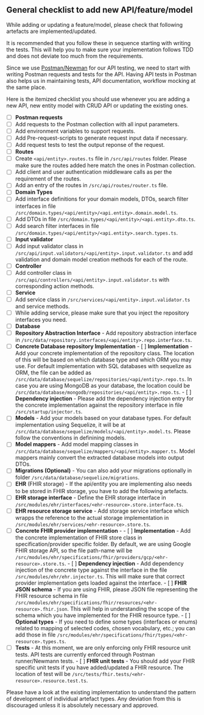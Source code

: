## General checklist to add new API/feature/model

While adding or updating a feature/model, please check that following artefacts are implemented/updated.

It is recommended that you follow these in sequence starting with writing the tests. This will help you to make sure your implementation follows TDD and does not deviate too much from the requirements.

 Since we use [Postman/Newman](https://learning.postman.com/docs/running-collections/using-newman-cli/command-line-integration-with-newman/) for our API testing, we need to start with writing Postman requests and tests for the API. Having API tests in Postman also helps us in maintaining tests, API documentation, workflow mocking at the same place.

Here is the itemized checklist you should use whenever you are adding a new API, new entity model with CRUD API or updating the existing ones.

 - [ ]  **Postman requests**
   - [ ]  Add requests to the Postman collection with all input parameters.
   - [ ]  Add environment variables to support requests.
   - [ ]  Add Pre-request-scripts to generate request input data if necessary.
   - [ ]  Add request tests to test the output reponse of the request.
 - [ ]  **Routes**
   - [ ]  Create `<api/entity>.routes.ts` file in `/src/api/routes` folder. Please make sure the routes added here match the ones in Postman collection.
   - [ ]  Add client and user authentication middleware calls as per the requirement of the routes.
   - [ ]  Add an entry of the routes in `/src/api/routes/router.ts` file.
 - [ ]  **Domain Types**
   - [ ]  Add interface definitions for your domain models, DTOs, search filter interfaces in file `/src/domain.types/<api/entity>/<api.entity>.domain.model.ts`.
   - [ ]  Add DTOs in file `/src/domain.types/<api/entity>/<api.entity>.dto.ts`.
   - [ ]  Add search filter interfaces in file `/src/domain.types/<api/entity>/<api.entity>.search.types.ts`.
 - [ ]  **Input validator**
   - [ ]  Add input validator class in `/src/api/input.validators/<api/entity>.input.validator.ts` and add validation and domain model creation methods for each of the route.
 - [ ]  **Controller**
   - [ ]  Add controller class in `/src/api/controllers/<api/entity>.input.validator.ts` with corresponding action methods.
 - [ ]  **Service**
   - [ ]  Add service class in `/src/services/<api/entity>.input.validator.ts` and service methods.
   - [ ]  While adding service, please make sure that you inject the repository interfaces you need.
 - [ ]  **Database**
   - [ ]  **Repository Abstraction Interface** - Add repository abstraction interface in `/src/data/repository.interfaces/<api/entity>.repo.interface.ts`.
   - [ ]  **Concrete Database repository Implementation** 
     - [ ]  **Implementation** - Add your concrete implementation of the repository class. The location of this will be based on which database type and which ORM you may use. For default implementation with SQL databases with sequelize as ORM, the file can be added as `/src/data/database/sequelize/repositories/<api/entity>.repo.ts`. In case you are using MongoDB as your database, the location could be `/src/data/database/mongodb/repositories/<api/entity>.repo.ts`.
     - [ ]  **Dependency injection** - Please add the dependency injection entry for the concrete implementation against the repository interface in file `/src/startup/injector.ts`.
   - [ ]  **Models** - Add your models based on your database types. For default implementation using Sequelize, it will be at `/src/data/database/sequelize/models/<api/entity>.model.ts`. Please follow the conventions in definining models.
   - [ ]  **Model mappers** - Add model mapping classes in `/src/data/database/sequelize/mappers/<api/entity>.mapper.ts`. Model mappers mainly convert the extracted database models into output DTOs.
   - [ ]  **Migrations (Optional)** - You can also add your migrations optionally in folder `/src/data/database/sequelize/migrations`.
 - [ ]  **EHR** (FHIR storage) - If the api/entity you are implementing also needs to be stored in FHIR storage, you have to add the following artefacts.
   - [ ]  **EHR storage interface** - Define the EHR storage interface in `/src/modules/ehr/interfaces/<ehr-resource>.store.interface.ts`. 
   - [ ]  **EHR resource storage service** - Add storage service interface which wrapps the reference to the actual storage implementation in `/src/modules/ehr/services/<ehr-resource>.store.ts`.
   - [ ]  **Concrete FHIR provider implementation** - 
     - [ ]  **Implementation** - Add the concrete implementation of FHIR store class in specification/provider specific folder. By default, we are using Google FHIR storage API, so the file path-name will be `/src/modules/ehr/specifications/fhir/providers/gcp/<ehr-resource>.store.ts`.
     - [ ]  **Dependency injection** - Add dependency injection of the concrete type against the interface in the file `/src/modules/ehr/ehr.injector.ts`. This will make sure that correct provider implementation gets loaded against the interface.
     - [ ]  **FHIR JSON schema** - If you are using FHIR, please JSON file representing the FHIR resource schema in file `/src/modules/ehr/specifications/fhir/resources/<ehr-resource>.fhir.json`. This will help in understanding the scope of the schema which you have implemented for the FHIR resource type.
     - [ ]  **Optional types** - If you need to define some types (interfaces or enums) related to mapping of selected codes, chosen vocabulary, etc.; you can add those in file `/src/modules/ehr/specifications/fhir/types/<ehr-resource>.types.ts`.
   - [ ]  **Tests** - At this moment, we are only enforcing only FHIR resource unit tests. API tests are currently enforced through Postman runner/Newmann tests.
     - [ ]  **FHIR unit tests** - You should add your FHIR specific unit tests if you have added/updated a FHIR resource. The location of test will be `/src/tests/fhir.tests/<ehr-resource>.resource.test.ts`.

Please have a look at the existing implementation to understand the pattern of development of individual artefact types. Any deviation from this is discouraged unless it is absolutely necessary and approved.
